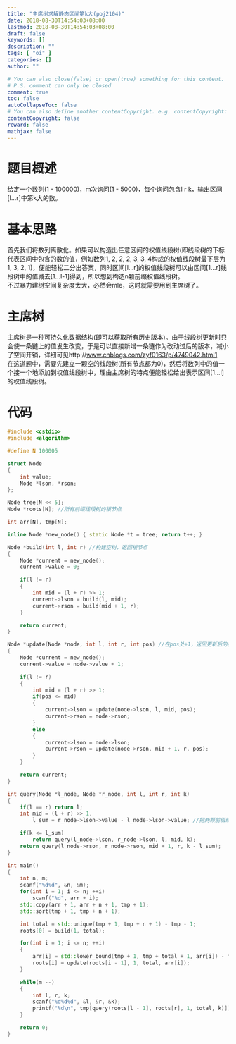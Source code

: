 ```yaml
---
title: "主席树求解静态区间第k大(poj2104)"
date: 2018-08-30T14:54:03+08:00
lastmod: 2018-08-30T14:54:03+08:00
draft: false
keywords: []
description: ""
tags: [ "oi" ]
categories: []
author: ""

# You can also close(false) or open(true) something for this content.
# P.S. comment can only be closed
comment: true
toc: false
autoCollapseToc: false
# You can also define another contentCopyright. e.g. contentCopyright: "This is another copyright."
contentCopyright: false
reward: false
mathjax: false
---
```


# 题目概述
给定一个数列(1 - 100000)，m次询问(1 - 5000)，每个询问包含l r k，输出区间[l...r]中第k大的数。

# 基本思路
首先我们将数列离散化。如果可以构造出任意区间的权值线段树(即线段树的下标代表区间中包含的数的值，例如数列1, 2, 2, 2, 3, 3, 4构成的权值线段树最下层为1, 3, 2, 1)，便能轻松二分出答案，同时区间[l...r]的权值线段树可以由区间[1...r]线段树中的值减去[1...l-1]得到，所以想到构造n颗前缀权值线段树。  
不过暴力建树空间复杂度太大，必然会mle，这时就需要用到主席树了。

# 主席树
主席树是一种可持久化数据结构(即可以获取所有历史版本)。由于线段树更新时只会使一条链上的值发生改变，于是可以直接新增一条链作为改动过后的版本，减小了空间开销，详细可见http://www.cnblogs.com/zyf0163/p/4749042.html1  
在这道题中，需要先建立一颗空的线段树(所有节点都为0)，然后将数列中的值一个接一个地添加到权值线段树中，理由主席树的特点便能轻松给出表示区间[1...i]的权值线段树。

# 代码
```cpp
#include <cstdio>
#include <algorithm>

#define N 100005

struct Node
{
	int value;
	Node *lson, *rson;
};

Node tree[N << 5];
Node *roots[N]; //所有前缀线段树的根节点

int arr[N], tmp[N];

inline Node *new_node() { static Node *t = tree; return t++; }

Node *build(int l, int r) //构建空树，返回根节点
{
	Node *current = new_node();
	current->value = 0;

	if(l != r)
	{
		int mid = (l + r) >> 1;
		current->lson = build(l, mid);
		current->rson = build(mid + 1, r);
	}

	return current;
}

Node *update(Node *node, int l, int r, int pos) //在pos处+1，返回更新后的根节点
{
	Node *current = new_node();
	current->value = node->value + 1;

	if(l != r)
	{
		int mid = (l + r) >> 1;
		if(pos <= mid)
		{
			current->lson = update(node->lson, l, mid, pos);
			current->rson = node->rson;
		}
		else
		{
			current->lson = node->lson;
			current->rson = update(node->rson, mid + 1, r, pos);
		}
	}

	return current;
}

int query(Node *l_node, Node *r_node, int l, int r, int k)
{
	if(l == r) return l;
	int mid = (l + r) >> 1, 
		l_sum = r_node->lson->value - l_node->lson->value; //把两颗前缀线段树的值相减得到区间线段树上的值

	if(k <= l_sum)
		return query(l_node->lson, r_node->lson, l, mid, k);
	return query(l_node->rson, r_node->rson, mid + 1, r, k - l_sum);
}

int main()
{
	int n, m;
	scanf("%d%d", &n, &m);
	for(int i = 1; i <= n; ++i)
		scanf("%d", arr + i);
	std::copy(arr + 1, arr + n + 1, tmp + 1);
	std::sort(tmp + 1, tmp + n + 1);

	int total = std::unique(tmp + 1, tmp + n + 1) - tmp - 1;
	roots[0] = build(1, total);

	for(int i = 1; i <= n; ++i)
	{
		arr[i] = std::lower_bound(tmp + 1, tmp + total + 1, arr[i]) - tmp; //离散化
		roots[i] = update(roots[i - 1], 1, total, arr[i]);
	}

	while(m --)
	{
		int l, r, k;
		scanf("%d%d%d", &l, &r, &k);
		printf("%d\n", tmp[query(roots[l - 1], roots[r], 1, total, k)]);
	}

	return 0;
}
```
